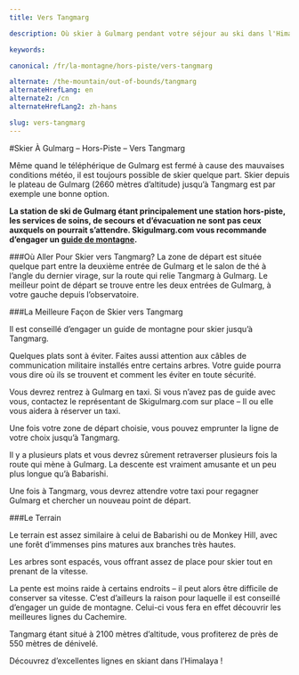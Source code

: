 ```yaml
---
title: Vers Tangmarg

description: Où skier à Gulmarg pendant votre séjour au ski dans l'Himalaya? Skier vers Tangmarg depuis le plateau de Gulmarg est une option.

keywords:

canonical: /fr/la-montagne/hors-piste/vers-tangmarg

alternate: /the-mountain/out-of-bounds/tangmarg
alternateHrefLang: en
alternate2: /cn
alternateHrefLang2: zh-hans

slug: vers-tangmarg
---
```


#Skier À Gulmarg – Hors-Piste – Vers Tangmarg

Même quand le téléphérique de Gulmarg est fermé à cause des mauvaises conditions météo, il est toujours possible de skier quelque part. Skier depuis le plateau de Gulmarg (2660 mètres d’altitude) jusqu’à Tangmarg est par exemple une bonne option.

**La station de ski de Gulmarg étant principalement une station hors-piste, les services de soins, de secours et d’évacuation ne sont pas ceux auxquels on pourrait s’attendre. Skigulmarg.com vous recommande d’engager un [guide de montagne](/fr/la-montagne/guide-de-ski).**

###Où Aller Pour Skier vers Tangmarg?
La zone de départ est située quelque part entre la deuxième entrée de Gulmarg et le salon de thé à l’angle du dernier virage, sur la route qui relie Tangmarg à Gulmarg.
Le meilleur point de départ se trouve entre les deux entrées de Gulmarg, à votre gauche depuis l’observatoire.

###La Meilleure Façon de Skier vers Tangmarg

Il est conseillé d’engager un guide de montagne pour skier jusqu’à Tangmarg.

Quelques plats sont à éviter. Faites aussi attention aux câbles de communication militaire installés entre certains arbres. Votre guide pourra vous dire où ils se trouvent et comment les éviter en toute sécurité.

Vous devrez rentrez à Gulmarg en taxi. Si vous n’avez pas de guide avec vous, contactez le représentant de Skigulmarg.com sur place – Il ou elle vous aidera à réserver un taxi.

Une fois votre zone de départ choisie, vous pouvez emprunter la ligne de votre choix jusqu’à Tangmarg.

Il y a plusieurs plats et vous devrez sûrement retraverser plusieurs fois la route qui mène à Gulmarg. La descente est vraiment amusante et un peu plus longue qu’à Babarishi.

Une fois à Tangmarg, vous devrez attendre votre taxi pour regagner Gulmarg et chercher un nouveau point de départ.

###Le Terrain

Le terrain est assez similaire à celui de Babarishi ou de Monkey Hill, avec une forêt d’immenses pins matures aux branches très hautes.

Les arbres sont espacés, vous offrant assez de place pour skier tout en prenant de la vitesse.

La pente est moins raide à certains endroits – il peut alors être difficile de conserver sa vitesse. C’est d’ailleurs la raison pour laquelle il est conseillé d’engager un guide de montagne. Celui-ci vous fera en effet découvrir les meilleures lignes du Cachemire.

Tangmarg étant situé à 2100 mètres d’altitude, vous profiterez de près de 550 mètres de dénivelé.

Découvrez d’excellentes lignes en skiant dans l’Himalaya !
